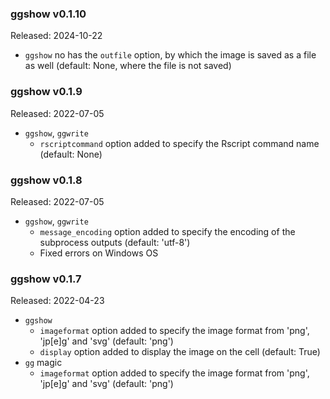### ggshow v0.1.10
Released: 2024-10-22

- `ggshow` no has the `outfile` option, by which the image is saved as a file as well (default: None, where the file is not saved)

### ggshow v0.1.9
Released: 2022-07-05

- `ggshow`, `ggwrite`
  - `rscriptcommand` option added to specify the Rscript command name (default: None)

### ggshow v0.1.8
Released: 2022-07-05

- `ggshow`, `ggwrite`
  - `message_encoding` option added to specify the encoding of the subprocess outputs (default: 'utf-8')
  - Fixed errors on Windows OS 

### ggshow v0.1.7 
Released: 2022-04-23

- `ggshow`
  - `imageformat` option added to specify the image format from 'png', 'jp[e]g' and 'svg' (default: 'png')
  - `display` option added to display the image on the cell (default: True)
- `gg` magic
  * `imageformat` option added to specify the image format from 'png', 'jp[e]g' and 'svg' (default: 'png')
